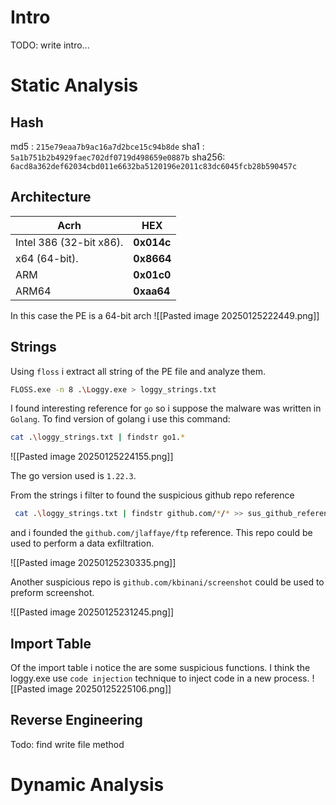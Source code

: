 # Intro
TODO: write intro...

# Static Analysis
## Hash
md5   : `215e79eaa7b9ac16a7d2bce15c94b8de`
sha1  : `5a1b751b2b4929faec702df0719d498659e0887b`
sha256: `6acd8a362def62034cbd011e6632ba5120196e2011c83dc6045fcb28b590457c`


## Architecture 

| Acrh                    | HEX        |
| ----------------------- | ---------- |
| Intel 386 (32-bit x86). | **0x014c** |
| x64 (64-bit).           | **0x8664** |
| ARM                     | **0x01c0** |
| ARM64                   | **0xaa64** |
In this case the PE is a 64-bit arch
![[Pasted image 20250125222449.png]]




## Strings

Using `floss` i extract all string of the PE file and analyze them.
```bash
FLOSS.exe -n 8 .\Loggy.exe > loggy_strings.txt
```

I found interesting reference for `go` so i suppose the malware was written in `Golang`. To find version of golang i use this command:

```bash
cat .\loggy_strings.txt | findstr go1.*
```

![[Pasted image 20250125224155.png]]

The go version used is `1.22.3`.

From the strings i filter to found the suspicious github repo reference
```bash
 cat .\loggy_strings.txt | findstr github.com/*/* >> sus_github_references.txt
```

and i founded the `github.com/jlaffaye/ftp` reference. This repo could be used to perform a data exfiltration.

![[Pasted image 20250125230335.png]]

Another suspicious repo is `github.com/kbinani/screenshot` could be used to preform screenshot.

![[Pasted image 20250125231245.png]]
## Import Table
Of the import table i notice the are some suspicious functions. I think the loggy.exe use `code injection` technique to inject code in a new process.
![[Pasted image 20250125225106.png]]


## Reverse Engineering
Todo: find write file method

# Dynamic Analysis 
